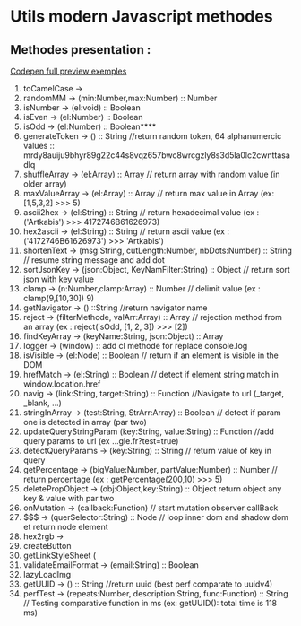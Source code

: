 # Utils modern Javascript methodes

## Methodes presentation : 
[Codepen full preview exemples](https://codepen.io/artkabis/pen/PoaQaQy)

1. toCamelCase ->
2. randomMM -> (min:Number,max:Number) :: Number
3. isNumber -> (el:void) :: Boolean
4. isEven -> (el:Number) :: Boolean
5. isOdd -> (el:Number) :: Boolean****
6. generateToken -> () :: String //return random token, 64 alphanumercic values :: mrdy8auiju9bhyr89g22c44s8vqz657bwc8wrcgzly8s3d5la0lc2cwnttasadlq
7. shuffleArray -> (el:Array) :: Array // return array with random value (in older array) 
8. maxValueArray -> (el:Array) :: Array // return max value in Array (ex: [1,5,3,2] >>> 5)
9. ascii2hex -> (el:String) :: String // return hexadecimal value (ex : ('Artkabis') >>> 4172746B61626973)
10. hex2ascii -> (el:String) :: String // return ascii value (ex : ('4172746B61626973') >>> 'Artkabis')
11. shortenText -> (msg:String, cutLength:Number, nbDots:Number) :: String // resume string message and add dot
12. sortJsonKey -> (json:Object, KeyNamFilter:String) :: Object // return sort json with key value
13. clamp -> (n:Number,clamp:Array) :: Number // delimit value (ex : clamp(9,[10,30]) 9)
14. getNavigator -> () ::String //return navigator name
15. reject -> (filterMethode, valArr:Array) :: Array // rejection method from an array (ex : reject(isOdd, [1, 2, 3]) >>> [2])
16. findKeyArray -> (keyName:String, json:Object) :: Array
17. logger -> (window) :: add cl methode for replace console.log
18. isVisible -> (el:Node) :: Boolean // return if an element is visible in the DOM
19. hrefMatch -> (el:String) :: Boolean // detect if element string match in window.location.href
20. navig -> (link:String, target:String) :: Function //Navigate to url (_target, _blank, ...)
21. stringInArray -> (test:String, StrArr:Array) :: Boolean // detect if param one is detected in array (par two)
22. updateQueryStringParam (key:String, value:String) :: Function //add query params to url (ex ...gle.fr?test=true)
25. detectQueryParams -> (key:String) :: String // return value of key in query
26. getPercentage -> (bigValue:Number, partValue:Number) :: Number // return percentage (ex : getPercentage(200,10) >>> 5)
27. deletePropObject -> (obj:Object,key:String) :: Object return object any key & value with par two
28. onMutation -> (callback:Function) // start mutation observer callBack
24. $$$ -> (querSelector:String) :: Node // loop inner dom and shadow dom et return node element
29. hex2rgb -> 
30. createButton
31. getLinkStyleSheet (
32. validateEmailFormat -> (email:String) :: Boolean
33. lazyLoadImg
34. getUUID -> () :: String //return uuid (best perf comparate to uuidv4)
35. perfTest -> (repeats:Number, description:String, func:Function) :: String // Testing comparative function in ms (ex: getUUID(): total time is 118 ms)
